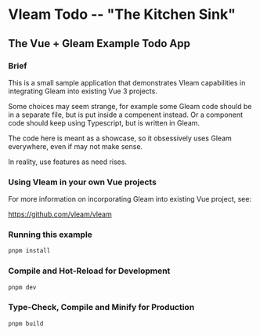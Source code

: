 # Vleam Todo -- "The Kitchen Sink"

## The Vue + Gleam Example Todo App

### Brief

This is a small sample application that demonstrates Vleam capabilities in
integrating Gleam into existing Vue 3 projects.

Some choices may seem strange, for example some Gleam code should be in a separate
file, but is put inside a compenent instead. Or a component code should keep
using Typescript, but is written in Gleam.

The code here is meant as a showcase, so it obsessively uses Gleam everywhere,
even if may not make sense.

In reality, use features as need rises.

### Using Vleam in your own Vue projects

For more information on incorporating Gleam into existing Vue project, see:

https://github.com/vleam/vleam

### Running this example

```sh
pnpm install
```

### Compile and Hot-Reload for Development

```sh
pnpm dev
```

### Type-Check, Compile and Minify for Production

```sh
pnpm build
```
